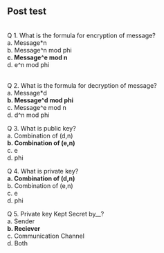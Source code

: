 ## Post test
<br>
Q 1. What is the formula for encryption of message?<br>
a. Message*n<br>
b. Message^n mod phi<br>
<b>c. Message^e mod n<br></b>
d. e^n mod phi<br><br>

Q 2. What is the formula for decryption of message?<br>
a. Message*d<br>
<b>b. Message^d mod phi<br></b>
c. Message^e mod n<br>
d. d^n mod phi<br>

Q 3. What is public key?<br>
a. Combination of (d,n)<br>
<b>b. Combination of (e,n)<br></b>
c. e<br>
d. phi<br>

Q 4. What is private key?<br>
<b>a. Combination of (d,n)<br></b>
b. Combination of (e,n)<br>
c. e<br>
d. phi<br>

Q 5. Private key Kept Secret by__?<br>
a. Sender<br>
<b>b. Reciever<br></b>
c. Communication Channel<br>
d. Both<br>

